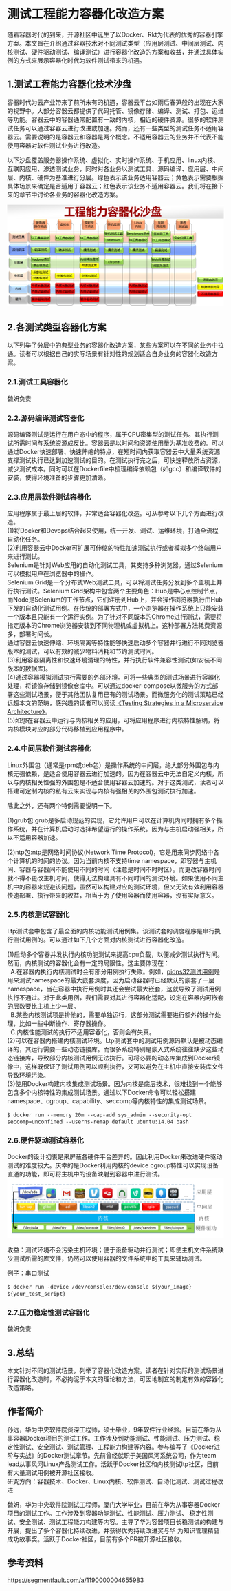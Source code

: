 # 测试工程能力容器化改造方案
随着容器时代的到来，开源社区中诞生了以Docker、Rkt为代表的优秀的容器引擎方案。本文旨在介绍通过容器技术对不同测试类型（应用层测试、中间层测试、内核测试、硬件驱动测试、编译测试）进行容器化改造的方案和收益，并通过具体实例的方式来展示容器化时代为软件测试带来的机遇。

## 1.测试工程能力容器化技术沙盘
容器时代为云产业带来了前所未有的机遇，容器云平台如雨后春笋般的出现在大家的视野中。大部分容器云都提供了代码托管、镜像存储、编译、测试、打包、运维等功能。容器云中的容器通常配置有一致的内核，相近的硬件资源。很多的软件测试任务可以通过容器云进行改进或加速。然而，还有一些类型的测试任务不适用容器云。需要说明的是容器云和容器是两个概念。不适用容器云的业务并不代表不能使用容器对软件测试业务进行改造。

以下沙盘覆盖服务器操作系统、虚拟化、实时操作系统、手机应用、linux内核、互联网应用、渗透测试业务，同时对各业务以测试工具、源码编译、应用层、中间层、内核、硬件为基准进行分层。绿色表示该业务适用容器云；黄色表示需要根据具体场景来确定是否适用于容器云；红色表示该业务不适用容器云。我们将在接下来的章节中讨论各业务的容器化改造方案。

![1](images/1.png "1_png")


## 2.各测试类型容器化方案
以下列举了分层中的典型业务的容器化改造方案，某些方案可以在不同的业务中拉通。读者可以根据自己的实际场景有针对性的规划适合自身业务的容器化改造方案。
### 2.1.测试工具容器化

魏妍负责

### 2.2.源码编译测试容器化
源码编译测试是运行在用户态中的程序，属于CPU密集型的测试任务。其执行测试所需时间与系统资源成反比。容器云是以时间和资源使用量为基准收费的。可以通过Docker快速部署、快速伸缩的特点，在短时间内获取容器云中大量系统资源支撑测试执行已达到加速测试的目的。在测试执行完之后，可快速释放所占资源，减少测试成本。同时可以在Dockerfile中梳理编译依赖包（如gcc）和编译软件的安装，使得环境准备的步骤更加清晰。
### 2.3.应用层软件测试容器化
应用程序属于最上层的软件，非常适合容器化改造。可从参考以下几个方面进行改造。<br>
(1)将Docker和Devops结合起来使用，统一开发、测试、运维环境，打通全流程自动化任务。<br>
(2)利用容器云中Docker可扩展可伸缩的特性加速测试执行或者模拟多个终端用户来进行测试。<br>
Selenium是针对Web应用的自动化测试工具，其支持多种浏览器。通过Selenium可以模拟用户在浏览器中的操作。<br>
Selenium Grid是一个分布式Web测试工具，可以将测试任务分发到多个主机上并行执行测试。Selenium Grid架构中包含两个主要角色：Hub是中心点控制节点，而Node是Selenium的工作节点，它们注册到Hub上，并会操作浏览器执行由Hub下发的自动化测试用例。在传统的部署方式中，一个浏览器在操作系统上只能安装一个版本且只能有一个运行实例。为了针对不同版本的Chrome进行测试，需要将指定版本的Chrome浏览器安装到不同物理机或虚拟机上。这种部署方法耗费资源多，部署时间长。<br>
通过容器云快速伸缩、环境隔离等特性能够快速启动多个容器并行进行不同浏览器版本的测试，可以有效的减少物料消耗和节约测试时间。<br>
(3)利用容器隔离性和快速环境清理的特性，并行执行软件兼容性测试(如安装不同版本的数据库)。<br>
(4)通过容器模拟测试执行需要的外部环境。可将一些典型的测试场景进行容器化处理，将镜像存储到镜像仓库中。可以通过docker-compose以微服务的方式部署这些测试场景，便于其他团队复用已有的测试场景。而微服务化的测试策略已经远超本文的范畴，感兴趣的读者可以阅读[《Testing Strategies in a Microservice Architecture》](http://martinfowler.com/articles/microservice-testing/)。<br>
(5)如想在容器云中运行与内核相关的应用，可将应用程序进行内核特性解耦，将内核模块对应的部分代码移植到应用程序中。<br>

### 2.4.中间层软件测试容器化
Linux外围包（通常是rpm或deb包）是操作系统的中间层，绝大部分外围包与内核无强依赖，是适合使用容器云进行加速的。因为在容器云中无法自定义内核，所以与内核相关性强的外围包是不适合使用容器云加速的。对于这类测试，读者可以搭建可定制内核的私有云来实现与内核有强相关的外围包测试执行加速。

除此之外，还有两个特例需要说明一下。

(1)grub包:grub是多启动规范的实现，它允许用户可以在计算机内同时拥有多个操作系统，并在计算机启动时选择希望运行的操作系统。因为与主机启动强相关，所以不适用容器加速。

(2)ntp包:ntp是网络时间协议(Network Time Protocol)，它是用来同步网络中各个计算机的时间的协议。因为当前内核不支持time namespace，即容器与主机间、容器与容器间不能使用不同的时间（注意是时间不时时区）。而更改容器时间就不得不更改主机时间，使得无法构建具有不同时间的测试环境。如果使用不同主机中的容器来规避该问题，虽然可以构建对应的测试环境，但又无法有效利用容器快速部署、执行带来的收益，相当于为了使用容器而使用容器，没有实际意义。
### 2.5.内核测试容器化
Ltp测试套中包含了最全面的内核功能测试用例集。该测试套的调度程序是串行执行测试用例的。可以通过如下几个方面对内核测试进行容器化改造。

(1)启动多个容器并发执行内核功能测试来提高cpu负载，以便减少测试执行时间。然而，内核测试的容器化会有一定的局限性。这主要体现在：<br>
    A.在容器内执行内核测试时会有部分用例执行失败。例如，[pidns32测试用例](https://github.com/linux-test-project/ltp/blob/master/testcases/kernel/containers/pidns/pidns32.c)是用来测试namespace的最大嵌套深度，因为启动容器时已经默认的嵌套了一层namespace，当在容器中执行用例时其还会尝试最大嵌套，这就导致了测试用例执行不通过。对于此类用例，我们需要对其进行容器化适配，设定在容器内可嵌套的层数要比主机上少一层。<br>
    B.某些内核测试项是排他的，需要单独运行，这部分测试需要进行额外的操作处理，比如一些中断操作、寄存器操作。<br>
    C.内核性能测试的执行不适用容器化，否则会有失真。<br>
(2)可以在容器内搭建内核测试环境。Ltp测试套中的测试用例源码默认是被动态编译的，其运行需要一些动态链接库。而很多系统特别是嵌入式系统往往缺少这些动态链接库，导致部分内核测试用例无法执行。可将必要的动态库集成到Docker镜像中，这样既保证了测试用例可以顺利执行，又可以避免在主机中直接安装库文件导致环境污染。<br>
(3)使用Docker构建内核集成测试场景。因为内核是底层技术，很难找到一个能够包含多个内核特性的集成测试场景。通过以下Docker命令可以轻松搭建namespace、cgroup、capability、seccomp等内核特性的集成测试场景。

    $ docker run --memory 20m --cap-add sys_admin --security-opt seccomp=unconfined --userns-remap default ubuntu:14.04 bash

### 2.6.硬件驱动测试容器化
Docker的设计初衷是来屏蔽各硬件平台差异的。因此利用Docker来改进硬件驱动测试的难度较大。庆幸的是Docker利用内核的device cgroup特性可以实现设备直通的功能，即可将主机中的设备映射到容器中进行测试。
![2](images/2.png "2_png")

收益：测试环境不会污染主机环境；便于设备驱动并行测试；即使主机文件系统缺少测试所需的库文件，仍然可以使用容器的文件系统中的工具来辅助测试。

例子：串口测试

    $ docker run -device /dev/console:/dev/console ${your_image} ${your_test_script}

### 2.7.压力稳定性测试容器化

魏妍负责

## 3.总结
本文针对不同的测试场景，列举了容器化改造方案。读者在针对实际的测试场景进行容器化改造时，不必拘泥于本文的理论和方法，可因地制宜的制定有效的容器化改造策略。

## 作者简介
孙远，华为中央软件院资深工程师，硕士毕业，9年软件行业经验。目前在华为从事容器Docker项目的测试工作。工作涉及到功能测试、性能测试、压力测试、稳定性测试、安全测试、测试管理、工程能力构建等内容。参与编写了《Docker进阶与实战》的Docker测试章节。先前曾经就职于美国风河系统公司，作为team lead从事风河Linux产品测试工作。活跃于Docker社区和内核测试ltp社区，目前有大量测试用例被开源社区接收。<br>
研究方向：容器技术、Docker、Linux内核、软件测试、自动化测试、测试过程改进<br>

魏妍，华为中央软件院测试工程师，厦门大学毕业，目前在华为从事容器Docker项目的测试工作。工作涉及到容器功能测试、性能测试、压力测试、 稳定性测试、安全测试、测试工程能力构建等内容。主导了华为容器项目长稳测试的构建与开展，提出了多个容器化持续改进，并获得优秀持续改进奖与华 为知识管理精品成功故事奖。活跃于Docker社区，目前有多个PR被开源社区接收。<br>

## 参考资料
https://segmentfault.com/a/1190000004655983<br>
